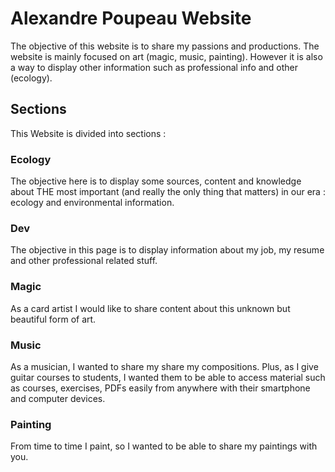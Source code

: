 # Alexandre Poupeau Website

The objective of this website is to share my passions and productions.
The website is mainly focused on art (magic, music, painting).
However it is also a way to display other information such as professional info and other (ecology).

## Sections

This Website is divided into sections :

### Ecology

The objective here is to display some sources, content and knowledge about THE most important (and really the only thing that matters) in our era : ecology and environmental information.

### Dev

The objective in this page is to display information about my job, my resume and other professional related stuff.

### Magic

As a card artist I would like to share content about this unknown but beautiful form of art.

### Music

As a musician, I wanted to share my share my compositions. Plus, as I give guitar courses to students, I wanted them to be able to access material such as courses, exercises, PDFs easily from anywhere with their smartphone and computer devices.

### Painting

From time to time I paint, so I wanted to be able to share my paintings with you.